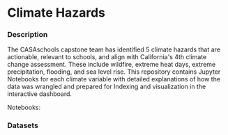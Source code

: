 # Climate Hazards

### Description
The CASAschools capstone team has identified 5 climate hazards that are actionable, relevant to schools, and align with California's 4th climate change assessment. These include wildfire, extreme heat days, extreme precipitation, flooding, and sea level rise. This repository contains Jupyter Notebooks for each climate variable with detailed explanations of how the data was wrangled and prepared for Indexing and visualization in the interactive dashboard. 

<bold>Notebooks:</bold>

### Datasets

